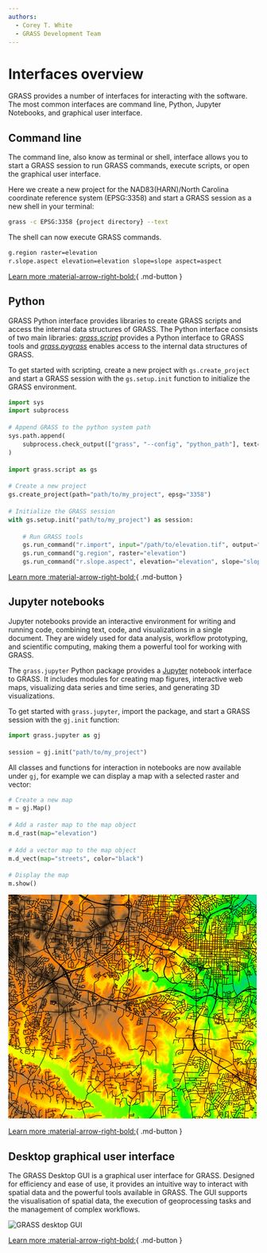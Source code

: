 ```yaml
---
authors:
  - Corey T. White
  - GRASS Development Team
---
```


# Interfaces overview

GRASS provides a number of interfaces for interacting with the software.
The most common interfaces are command line, Python, Jupyter Notebooks,
and graphical user interface.

## Command line

The command line, also know as terminal or shell, interface allows you to start
a GRASS session to run GRASS commands, execute scripts, or open the graphical
user interface.

Here we create a new project for the NAD83(HARN)/North Carolina coordinate
reference system (EPSG:3358) and start a GRASS session as a new shell in
your terminal:

```sh
grass -c EPSG:3358 {project directory} --text
```

The shell can now execute GRASS commands.

```sh
g.region raster=elevation
r.slope.aspect elevation=elevation slope=slope aspect=aspect
```

[Learn more :material-arrow-right-bold:](command_line_intro.md){ .md-button }

## Python

GRASS Python interface provides libraries to create GRASS scripts and access
the internal data structures of GRASS. The Python interface consists of
two main libraries:
*[grass.script](https://grass.osgeo.org/grass-stable/manuals/libpython/script_intro.html)*
provides a Python interface to GRASS tools
and *[grass.pygrass](https://grass.osgeo.org/grass-stable/manuals/libpython/pygrass_index.html)*
enables access to the internal data structures of GRASS.

To get started with scripting, create a new project with `gs.create_project` and
start a GRASS session with the `gs.setup.init` function to initialize the
GRASS environment.

```python
import sys
import subprocess

# Append GRASS to the python system path
sys.path.append(
    subprocess.check_output(["grass", "--config", "python_path"], text=True).strip()
)

import grass.script as gs

# Create a new project
gs.create_project(path="path/to/my_project", epsg="3358")

# Initialize the GRASS session
with gs.setup.init("path/to/my_project") as session:

    # Run GRASS tools
    gs.run_command("r.import", input="/path/to/elevation.tif", output="elevation")
    gs.run_command("g.region", raster="elevation")
    gs.run_command("r.slope.aspect", elevation="elevation", slope="slope")
```

[Learn more :material-arrow-right-bold:](python_intro.md){ .md-button }

## Jupyter notebooks

Jupyter notebooks provide an interactive environment for writing and running code,
combining text, code, and visualizations in a single document.
They are widely used for data analysis, workflow prototyping, and scientific computing,
making them a powerful tool for working with GRASS.

The `grass.jupyter` Python package provides a [Jupyter](https://jupyter.org/)
notebook interface to GRASS. It includes modules for creating map figures,
interactive web maps, visualizing data series and time series, and generating
3D visualizations.

To get started with `grass.jupyter`, import the package,
and start a GRASS session with the `gj.init` function:

```python
import grass.jupyter as gj

session = gj.init("path/to/my_project")
```

All classes and functions for interaction in notebooks are now available under `gj`,
for example we can display a map with a selected raster and vector:

```python
# Create a new map
m = gj.Map()

# Add a raster map to the map object
m.d_rast(map="elevation")

# Add a vector map to the map object
m.d_vect(map="streets", color="black")

# Display the map
m.show()
```

![Elevation map overlayed with streets with gj.Map](jupyter_map.png)

[Learn more :material-arrow-right-bold:](jupyter_intro.md){ .md-button }

## Desktop graphical user interface

The GRASS Desktop GUI is a graphical user interface for GRASS.
Designed for efficiency and ease of use, it provides an intuitive way to
interact with spatial data and the powerful tools available in GRASS.
The GUI supports the visualisation of spatial data,
the execution of geoprocessing tasks and the management of complex workflows.

![GRASS desktop GUI](grass_start.png)

[Learn more :material-arrow-right-bold:](helptext.md){ .md-button }
